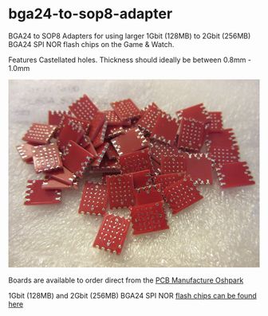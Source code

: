 # bga24-to-sop8-adapter
BGA24 to SOP8 Adapters for using larger 1Gbit (128MB) to 2Gbit (256MB) BGA24 SPI NOR flash chips on the Game &amp; Watch.

Features Castellated holes.
Thickness should ideally be between 0.8mm - 1.0mm

![Finished BGA24 to SOP8 Adapters](https://github.com/DNA64/bga24-to-sop8-adapter/blob/main/G&W_BGA24-SOP8_Adapter_by_DNA64.jpg)

Boards are available to order direct from the [PCB Manufacture Oshpark](https://oshpark.com/shared_projects/psupdkZr)


1Gbit (128MB) and 2Gbit (256MB) BGA24 SPI NOR [flash chips can be found here](https://www.reddit.com/r/GameAndWatchMods/wiki/flash-upgrade/#wiki_stock_.26amp.3B_custom_firmware_compatible_bga_chips)

